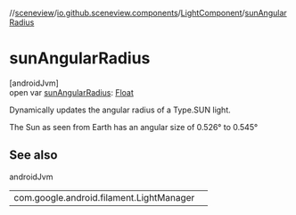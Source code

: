 //[sceneview](../../../index.md)/[io.github.sceneview.components](../index.md)/[LightComponent](index.md)/[sunAngularRadius](sun-angular-radius.md)

# sunAngularRadius

[androidJvm]\
open var [sunAngularRadius](sun-angular-radius.md): [Float](https://kotlinlang.org/api/latest/jvm/stdlib/kotlin/-float/index.html)

Dynamically updates the angular radius of a Type.SUN light.

The Sun as seen from Earth has an angular size of 0.526° to 0.545°

## See also

androidJvm

| | |
|---|---|
| com.google.android.filament.LightManager |  |
